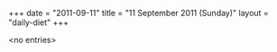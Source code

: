 +++
date = "2011-09-11"
title = "11 September 2011 (Sunday)"
layout = "daily-diet"
+++


\<no entries\>

